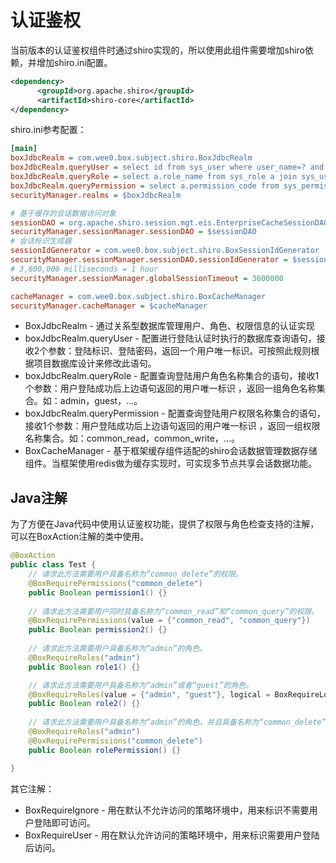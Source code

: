 # 认证鉴权

当前版本的认证鉴权组件时通过shiro实现的，所以使用此组件需要增加shiro依赖，并增加shiro.ini配置。

```xml
<dependency>
      <groupId>org.apache.shiro</groupId>
      <artifactId>shiro-core</artifactId>
</dependency>
```
shiro.ini参考配置：
```ini
[main]
boxJdbcRealm = com.wee0.box.subject.shiro.BoxJdbcRealm
boxJdbcRealm.queryUser = select id from sys_user where user_name=? and user_pwd= ?
boxJdbcRealm.queryRole = select a.role_name from sys_role a join sys_user_role_rel b on a.id=b.role_id where b.user_id=?
boxJdbcRealm.queryPermission = select a.permission_code from sys_permission a join sys_role_permission_rel b on a.id=b.permission_id join sys_user_role_rel c on c.role_id=b.role_id where c.user_id=?
securityManager.realms = $boxJdbcRealm

# 基于缓存的会话数据访问对象
sessionDAO = org.apache.shiro.session.mgt.eis.EnterpriseCacheSessionDAO
securityManager.sessionManager.sessionDAO = $sessionDAO
# 会话标识生成器
sessionIdGenerator = com.wee0.box.subject.shiro.BoxSessionIdGenerator
securityManager.sessionManager.sessionDAO.sessionIdGenerator = $sessionIdGenerator
# 3,600,000 milliseconds = 1 hour
securityManager.sessionManager.globalSessionTimeout = 3600000

cacheManager = com.wee0.box.subject.shiro.BoxCacheManager
securityManager.cacheManager = $cacheManager
```

- BoxJdbcRealm - 通过关系型数据库管理用户、角色、权限信息的认证实现
- boxJdbcRealm.queryUser - 配置进行登陆认证时执行的数据库查询语句，接收2个参数：登陆标识、登陆密码，返回一个用户唯一标识。可按照此规则根据项目数据库设计来修改此语句。
- boxJdbcRealm.queryRole - 配置查询登陆用户角色名称集合的语句，接收1个参数：用户登陆成功后上边语句返回的用户唯一标识 ，返回一组角色名称集合。如：admin，guest，...。
- boxJdbcRealm.queryPermission - 配置查询登陆用户权限名称集合的语句，接收1个参数：用户登陆成功后上边语句返回的用户唯一标识 ，返回一组权限名称集合。如：common_read，common_write，...。
- BoxCacheManager - 基于框架缓存组件适配的shiro会话数据管理数据存储组件。当框架使用redis做为缓存实现时，可实现多节点共享会话数据功能。

## Java注解

为了方便在Java代码中使用认证鉴权功能，提供了权限与角色检查支持的注解，可以在BoxAction注解的类中使用。

```java
@BoxAction
public class Test {
    // 请求此方法需要用户具备名称为“common_delete”的权限。
    @BoxRequirePermissions("common_delete")
    public Boolean permission1() {}
    
    // 请求此方法需要用户同时具备名称为“common_read”和“common_query”的权限。
    @BoxRequirePermissions(value = {"common_read", "common_query"})
    public Boolean permission2() {}
    
    // 请求此方法需要用户具备名称为“admin”的角色。
    @BoxRequireRoles("admin")
    public Boolean role1() {}

    // 请求此方法需要用户具备名称为“admin”或者“guest”的角色。
    @BoxRequireRoles(value = {"admin", "guest"}, logical = BoxRequireLogical.OR)
    public Boolean role2() {}
    
    // 请求此方法需要用户具备名称为“admin”的角色，并且具备名称为“common_delete”的权限。
    @BoxRequireRoles("admin")
    @BoxRequirePermissions("common_delete")
    public Boolean rolePermission() {}

}
```

其它注解：

- BoxRequireIgnore - 用在默认不允许访问的策略环境中，用来标识不需要用户登陆即可访问。
- BoxRequireUser - 用在默认允许访问的策略环境中，用来标识需要用户登陆后访问。


